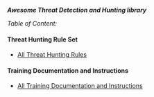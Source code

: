 ***Awesome Threat Detection and Hunting library***


*Table of Content:*

#### Threat Hunting Rule Set
- [All Threat Hunting Rules](https://threat-hunting.github.io/Awesome-ThreatHunting/Threat%20Hunting%20Rule%20Set)

#### Training Documentation and Instructions
- [All Training Documentation and Instructions](https://threat-hunting.github.io/Awesome-ThreatHunting/Training%20Documentation%20and%20Instructions/)



